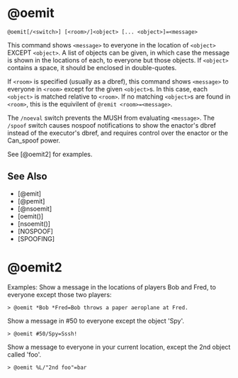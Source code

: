 # @oemit
`@oemit[/<switch>] [<room>/]<object> [... <object>]=<message>`

This command shows `<message>` to everyone in the location of `<object>` EXCEPT `<object>`. A list of objects can be given, in which case the message is shown in the locations of each, to everyone but those objects. If `<object>` contains a space, it should be enclosed in double-quotes.

If `<room>` is specified (usually as a dbref), this command shows `<message>` to everyone in `<room>` except for the given `<object>`s. In this case, each `<object>` is matched relative to `<room>`. If no matching `<object>`s are found in `<room>`, this is the equivilent of `@remit <room>=<message>`.

The `/noeval` switch prevents the MUSH from evaluating `<message>`.
The `/spoof` switch causes nospoof notifications to show the enactor's dbref instead of the executor's dbref, and requires control over the enactor or the Can_spoof power.

See [@oemit2] for examples.

## See Also
- [@emit]
- [@pemit]
- [@nsoemit]
- [oemit()]
- [nsoemit()]
- [NOSPOOF]
- [SPOOFING]
# @oemit2
Examples:
Show a message in the locations of players Bob and Fred, to everyone except those two players:
```
> @oemit *Bob *Fred=Bob throws a paper aeroplane at Fred.
```

Show a message in #50 to everyone except the object 'Spy'.
```
> @oemit #50/Spy=Sssh!
```

Show a message to everyone in your current location, except the 2nd object called 'foo'.
```
> @oemit %L/"2nd foo"=bar
```

